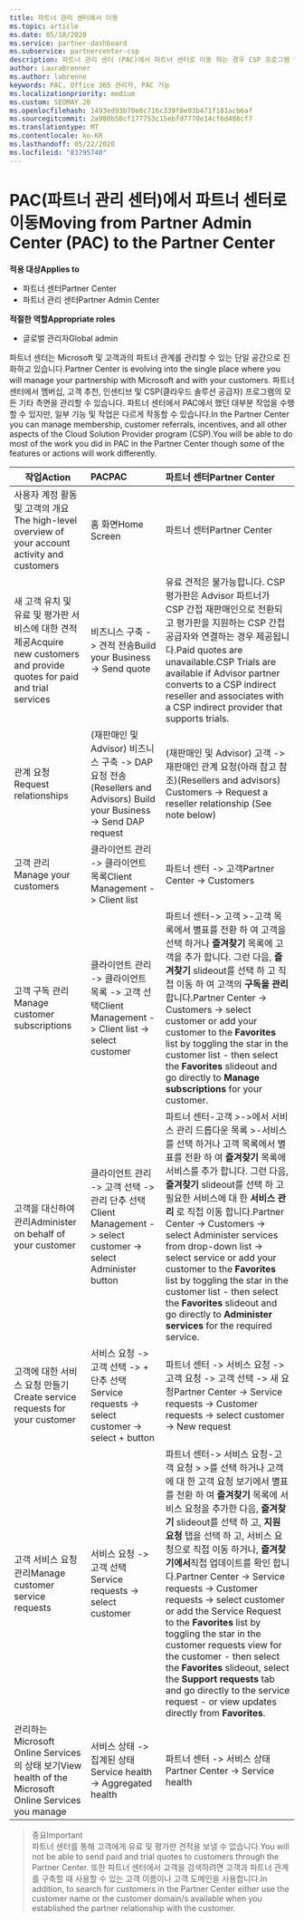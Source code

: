 ```yaml
---
title: 파트너 관리 센터에서 이동
ms.topic: article
ms.date: 05/18/2020
ms.service: partner-dashboard
ms.subservice: partnercenter-csp
description: 파트너 관리 센터 (PAC)에서 파트너 센터로 이동 하는 경우 CSP 프로그램 멤버 자격, 고객 조회, 성과급 등을 관리 하는 방법을 알아보세요.
author: LauraBrenner
ms.author: labrenne
keywords: PAC, Office 365 관리자, PAC 기능
ms.localizationpriority: medium
ms.custom: SEOMAY.20
ms.openlocfilehash: 1493ed93b70e8c716c339f8e93b471f181acb6af
ms.sourcegitcommit: 2a980b50cf177753c15ebfd7770e14cf6d486cf7
ms.translationtype: MT
ms.contentlocale: ko-KR
ms.lasthandoff: 05/22/2020
ms.locfileid: "83795740"
---
```

# <a name="moving-from-partner-admin-center-pac-to-the-partner-center"></a><span data-ttu-id="fa118-104">PAC(파트너 관리 센터)에서 파트너 센터로 이동</span><span class="sxs-lookup"><span data-stu-id="fa118-104">Moving from Partner Admin Center (PAC) to the Partner Center</span></span>

<span data-ttu-id="fa118-105">**적용 대상**</span><span class="sxs-lookup"><span data-stu-id="fa118-105">**Applies to**</span></span>
- <span data-ttu-id="fa118-106">파트너 센터</span><span class="sxs-lookup"><span data-stu-id="fa118-106">Partner Center</span></span>
- <span data-ttu-id="fa118-107">파트너 관리 센터</span><span class="sxs-lookup"><span data-stu-id="fa118-107">Partner Admin Center</span></span>

<span data-ttu-id="fa118-108">**적절한 역할**</span><span class="sxs-lookup"><span data-stu-id="fa118-108">**Appropriate roles**</span></span>
- <span data-ttu-id="fa118-109">글로벌 관리자</span><span class="sxs-lookup"><span data-stu-id="fa118-109">Global admin</span></span>

<span data-ttu-id="fa118-110">파트너 센터는 Microsoft 및 고객과의 파트너 관계를 관리할 수 있는 단일 공간으로 진화하고 있습니다.</span><span class="sxs-lookup"><span data-stu-id="fa118-110">Partner Center is evolving into the single place where you will manage your partnership with Microsoft and with your customers.</span></span> <span data-ttu-id="fa118-111">파트너 센터에서 멤버십, 고객 추천, 인센티브 및 CSP(클라우드 솔루션 공급자) 프로그램의 모든 기타 측면을 관리할 수 있습니다. 파트너 센터에서 PAC에서 했던 대부분 작업을 수행할 수 있지만, 일부 기능 및 작업은 다르게 작동할 수 있습니다.</span><span class="sxs-lookup"><span data-stu-id="fa118-111">In the Partner Center you can manage membership, customer referrals, incentives, and all other aspects of the Cloud Solution Provider program (CSP).You will be able to do most of the work you did in PAC in the Partner Center though some of the features or actions will work differently.</span></span>


|<span data-ttu-id="fa118-112">**작업**</span><span class="sxs-lookup"><span data-stu-id="fa118-112">**Action**</span></span>   |<span data-ttu-id="fa118-113">**PAC**</span><span class="sxs-lookup"><span data-stu-id="fa118-113">**PAC**</span></span>   |<span data-ttu-id="fa118-114">**파트너 센터**</span><span class="sxs-lookup"><span data-stu-id="fa118-114">**Partner Center**</span></span>   |
|--------------|:--------------|:---------------|
|<span data-ttu-id="fa118-115">사용자 계정 활동 및 고객의 개요</span><span class="sxs-lookup"><span data-stu-id="fa118-115">The high-level overview of your account activity and customers</span></span>|<span data-ttu-id="fa118-116">홈 화면</span><span class="sxs-lookup"><span data-stu-id="fa118-116">Home Screen</span></span>|<span data-ttu-id="fa118-117">파트너 센터</span><span class="sxs-lookup"><span data-stu-id="fa118-117">Partner Center</span></span>|
|<span data-ttu-id="fa118-118">새 고객 유치 및 유료 및 평가판 서비스에 대한 견적 제공</span><span class="sxs-lookup"><span data-stu-id="fa118-118">Acquire new customers and provide quotes for paid and trial services</span></span>|<span data-ttu-id="fa118-119">비즈니스 구축 -> 견적 전송</span><span class="sxs-lookup"><span data-stu-id="fa118-119">Build your Business -> Send quote</span></span>|<span data-ttu-id="fa118-120">유료 견적은 불가능합니다. CSP 평가판은 Advisor 파트너가 CSP 간접 재판매인으로 전환되고 평가판을 지원하는 CSP 간접 공급자와 연결하는 경우 제공됩니다.</span><span class="sxs-lookup"><span data-stu-id="fa118-120">Paid quotes are unavailable.CSP Trials are available if Advisor partner converts to a CSP indirect reseller and associates with a CSP indirect provider that supports trials.</span></span> |
|<span data-ttu-id="fa118-121">관계 요청</span><span class="sxs-lookup"><span data-stu-id="fa118-121">Request relationships</span></span>|<span data-ttu-id="fa118-122">(재판매인 및 Advisor) 비즈니스 구축 -> DAP 요청 전송</span><span class="sxs-lookup"><span data-stu-id="fa118-122">(Resellers and Advisors) Build your Business -> Send DAP request</span></span>|<span data-ttu-id="fa118-123">(재판매인 및 Advisor) 고객 -> 재판매인 관계 요청(아래 참고 참조)</span><span class="sxs-lookup"><span data-stu-id="fa118-123">(Resellers and advisors) Customers -> Request a reseller relationship (See note below)</span></span>|
|<span data-ttu-id="fa118-124">고객 관리</span><span class="sxs-lookup"><span data-stu-id="fa118-124">Manage your customers</span></span>|<span data-ttu-id="fa118-125">클라이언트 관리 -> 클라이언트 목록</span><span class="sxs-lookup"><span data-stu-id="fa118-125">Client Management -> Client list</span></span>|<span data-ttu-id="fa118-126">파트너 센터 -> 고객</span><span class="sxs-lookup"><span data-stu-id="fa118-126">Partner Center -> Customers</span></span>|
|<span data-ttu-id="fa118-127">고객 구독 관리</span><span class="sxs-lookup"><span data-stu-id="fa118-127">Manage customer subscriptions</span></span>|<span data-ttu-id="fa118-128">클라이언트 관리 -> 클라이언트 목록 -> 고객 선택</span><span class="sxs-lookup"><span data-stu-id="fa118-128">Client Management -> Client list -> select customer</span></span>|<span data-ttu-id="fa118-129">파트너 센터-> 고객 >-고객 목록에서 별표를 전환 하 여 고객을 선택 하거나 **즐겨찾기** 목록에 고객을 추가 합니다. 그런 다음, **즐겨찾기** slideout를 선택 하 고 직접 이동 하 여 고객의 **구독을 관리** 합니다.</span><span class="sxs-lookup"><span data-stu-id="fa118-129">Partner Center -> Customers -> select customer or add your customer to the **Favorites** list by toggling the star in the customer list - then select the **Favorites** slideout and go directly to **Manage subscriptions** for your customer.</span></span>|
|<span data-ttu-id="fa118-130">고객을 대신하여 관리</span><span class="sxs-lookup"><span data-stu-id="fa118-130">Administer on behalf of your customer</span></span>|<span data-ttu-id="fa118-131">클라이언트 관리 -> 고객 선택 -> 관리 단추 선택</span><span class="sxs-lookup"><span data-stu-id="fa118-131">Client Management -> select customer -> select Administer button</span></span>|<span data-ttu-id="fa118-132">파트너 센터-고객 >->에서 서비스 관리 드롭다운 목록 >-서비스를 선택 하거나 고객 목록에서 별표를 전환 하 여 **즐겨찾기** 목록에 서비스를 추가 합니다. 그런 다음, **즐겨찾기** slideout를 선택 하 고 필요한 서비스에 대 한 **서비스 관리** 로 직접 이동 합니다.</span><span class="sxs-lookup"><span data-stu-id="fa118-132">Partner Center -> Customers -> select Administer services from drop-down list -> select service or add your customer to the **Favorites** list by toggling the star in the customer list - then select the **Favorites** slideout and go directly to **Administer services** for the required service.</span></span>|
|<span data-ttu-id="fa118-133">고객에 대한 서비스 요청 만들기</span><span class="sxs-lookup"><span data-stu-id="fa118-133">Create service requests for your customer</span></span>|<span data-ttu-id="fa118-134">서비스 요청 -> 고객 선택 -> + 단추 선택</span><span class="sxs-lookup"><span data-stu-id="fa118-134">Service requests -> select customer -> select + button</span></span> | <span data-ttu-id="fa118-135">파트너 센터 -> 서비스 요청 -> 고객 요청 -> 고객 선택 -> 새 요청</span><span class="sxs-lookup"><span data-stu-id="fa118-135">Partner Center -> Service requests -> Customer requests -> select customer -> New request</span></span>|
|<span data-ttu-id="fa118-136">고객 서비스 요청 관리</span><span class="sxs-lookup"><span data-stu-id="fa118-136">Manage customer service requests</span></span>| <span data-ttu-id="fa118-137">서비스 요청 -> 고객 선택</span><span class="sxs-lookup"><span data-stu-id="fa118-137">Service requests -> select customer</span></span>|<span data-ttu-id="fa118-138">파트너 센터-> 서비스 요청-고객 요청 > >를 선택 하거나 고객에 대 한 고객 요청 보기에서 별표를 전환 하 여 **즐겨찾기** 목록에 서비스 요청을 추가한 다음, **즐겨찾기** slideout를 선택 하 고, **지원 요청** 탭을 선택 하 고, 서비스 요청으로 직접 이동 하거나, **즐겨찾기에서**직접 업데이트를 확인 합니다.</span><span class="sxs-lookup"><span data-stu-id="fa118-138">Partner Center -> Service requests -> Customer requests -> select customer or add the Service Request to the **Favorites** list by toggling the star in the customer requests view for the customer - then select the **Favorites** slideout, select the **Support requests** tab and go directly to the service request - or view updates directly from **Favorites**.</span></span>|
|<span data-ttu-id="fa118-139">관리하는 Microsoft Online Services의 상태 보기</span><span class="sxs-lookup"><span data-stu-id="fa118-139">View health of the Microsoft Online Services you manage</span></span>|<span data-ttu-id="fa118-140">서비스 상태 -> 집계된 상태</span><span class="sxs-lookup"><span data-stu-id="fa118-140">Service health -> Aggregated health</span></span>|<span data-ttu-id="fa118-141">파트너 센터 -> 서비스 상태</span><span class="sxs-lookup"><span data-stu-id="fa118-141">Partner Center -> Service health</span></span>|

><span data-ttu-id="fa118-142">중요</span><span class="sxs-lookup"><span data-stu-id="fa118-142">Important</span></span><br>
<span data-ttu-id="fa118-143">파트너 센터를 통해 고객에게 유료 및 평가판 견적을 보낼 수 없습니다.</span><span class="sxs-lookup"><span data-stu-id="fa118-143">You will not be able to send paid and trial quotes to customers through the Partner Center.</span></span> <span data-ttu-id="fa118-144">또한 파트너 센터에서 고객을 검색하려면 고객과 파트너 관계를 구축할 때 사용할 수 있는 고객 이름이나 고객 도메인을 사용합니다.</span><span class="sxs-lookup"><span data-stu-id="fa118-144">In addition, to search for customers in the Partner Center either use the customer name or the customer domain/s available when you established the partner relationship with the customer.</span></span>
